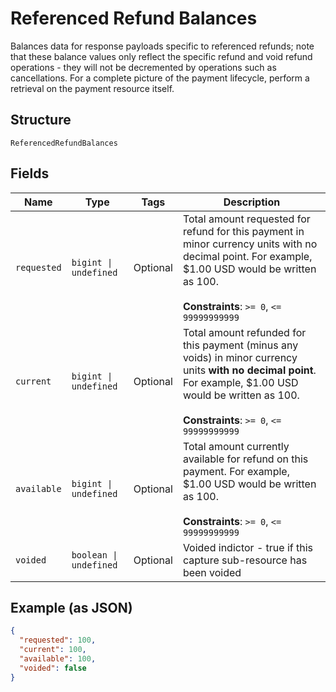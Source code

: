
# Referenced Refund Balances

Balances data for response payloads specific to referenced refunds; note that these balance values only reflect the specific refund and void refund operations - they will not be decremented by operations such as cancellations. For a complete picture of the payment lifecycle, perform a retrieval on the payment resource itself.

## Structure

`ReferencedRefundBalances`

## Fields

| Name | Type | Tags | Description |
|  --- | --- | --- | --- |
| `requested` | `bigint \| undefined` | Optional | Total amount requested for refund for this payment in minor currency units with no decimal point. For example, $1.00 USD would be written as 100.<br><br>**Constraints**: `>= 0`, `<= 99999999999` |
| `current` | `bigint \| undefined` | Optional | Total amount refunded for this payment (minus any voids) in minor currency units **with no decimal point**. For example, $1.00 USD would be written as 100.<br><br>**Constraints**: `>= 0`, `<= 99999999999` |
| `available` | `bigint \| undefined` | Optional | Total amount currently available for refund on this payment. For example, $1.00 USD would be written as 100.<br><br>**Constraints**: `>= 0`, `<= 99999999999` |
| `voided` | `boolean \| undefined` | Optional | Voided indictor - true if this capture sub-resource has been voided |

## Example (as JSON)

```json
{
  "requested": 100,
  "current": 100,
  "available": 100,
  "voided": false
}
```

